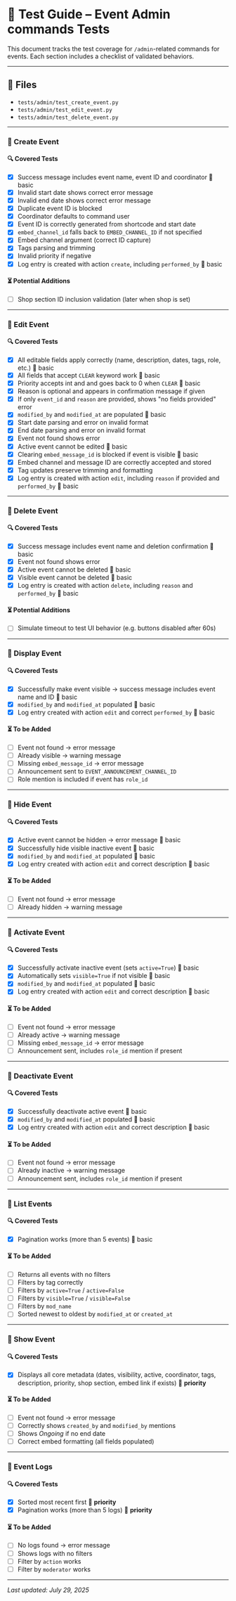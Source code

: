 # 🧪 Test Guide – Event Admin commands Tests

This document tracks the test coverage for `/admin`-related commands for events. Each section includes a checklist of validated behaviors.

---

## 📁 Files

- `tests/admin/test_create_event.py`
- `tests/admin/test_edit_event.py`
- `tests/admin/test_delete_event.py`

---

### 🧪 Create Event

#### 🔍 Covered Tests

* [x] Success message includes event name,  event ID and coordinator 🔹 basic
* [x] Invalid start date shows correct error message
* [x] Invalid end date shows correct error message
* [x] Duplicate event ID is blocked
* [x] Coordinator defaults to command user
* [x] Event ID is correctly generated from shortcode and start date
* [x] `embed_channel_id` falls back to `EMBED_CHANNEL_ID` if not specified
* [x] Embed channel argument (correct ID capture)
* [x] Tags parsing and trimming
* [x] Invalid priority if negative
* [x] Log entry is created with action `create`, including `performed_by` 🔹 basic

#### ⏳ Potential Additions

* [ ] Shop section ID inclusion validation (later when shop is set)

---

### 🧪 Edit Event

#### 🔍 Covered Tests

* [x] All editable fields apply correctly (name, description, dates, tags, role, etc.) 🔹 basic
* [x] All fields that accept `CLEAR` keyword work 🔹 basic
* [x] Priority accepts int and and goes back to 0 when `CLEAR` 🔹 basic
* [x] Reason is optional and appears in confirmation message if given
* [x] If only `event_id` and `reason` are provided, shows "no fields provided" error
* [x] `modified_by` and `modified_at` are populated 🔹 basic
* [x] Start date parsing and error on invalid format
* [x] End date parsing and error on invalid format
* [x] Event not found shows error
* [x] Active event cannot be edited 🔹 basic
* [x] Clearing `embed_message_id` is blocked if event is visible 🔹 basic
* [x] Embed channel and message ID are correctly accepted and stored
* [x] Tag updates preserve trimming and formatting
* [x] Log entry is created with action `edit`, including `reason` if provided and `performed_by` 🔹 basic

---

### 🧪 Delete Event

#### 🔍 Covered Tests

* [x] Success message includes event name and deletion confirmation 🔹 basic
* [x] Event not found shows error
* [x] Active event cannot be deleted 🔹 basic
* [x] Visible event cannot be deleted 🔹 basic
* [x] Log entry is created with action `delete`, including `reason` and `performed_by` 🔹 basic

#### ⏳ Potential Additions

* [ ] Simulate timeout to test UI behavior (e.g. buttons disabled after 60s)

---

### 🧪 Display Event

#### 🔍 Covered Tests

* [x] Successfully make event visible → success message includes event name and ID 🔹 basic
* [x] `modified_by` and `modified_at` populated 🔹 basic
* [x] Log entry created with action `edit` and correct `performed_by` 🔹 basic

#### ⏳ To be Added

* [ ] Event not found → error message
* [ ] Already visible → warning message
* [ ] Missing `embed_message_id` → error message
* [ ] Announcement sent to `EVENT_ANNOUNCEMENT_CHANNEL_ID`
* [ ] Role mention is included if event has `role_id`

---

### 🧪 Hide Event

#### 🔍 Covered Tests

* [x] Active event cannot be hidden → error message 🔹 basic
* [x] Successfully hide visible inactive event 🔹 basic
* [x] `modified_by` and `modified_at` populated 🔹 basic
* [x] Log entry created with action `edit` and correct description 🔹 basic

#### ⏳ To be Added

* [ ] Event not found → error message
* [ ] Already hidden → warning message

---

### 🧪 Activate Event

#### 🔍 Covered Tests

* [x] Successfully activate inactive event (sets `active=True`) 🔹 basic
* [x] Automatically sets `visible=True` if not visible 🔹 basic
* [x] `modified_by` and `modified_at` populated 🔹 basic
* [x] Log entry created with action `edit` and correct description 🔹 basic

#### ⏳ To be Added

* [ ] Event not found → error message
* [ ] Already active → warning message
* [ ] Missing `embed_message_id` → error message
* [ ] Announcement sent, includes `role_id` mention if present

---

### 🧪 Deactivate Event

#### 🔍 Covered Tests

* [x] Successfully deactivate active event 🔹 basic
* [x] `modified_by` and `modified_at` populated 🔹 basic
* [x] Log entry created with action `edit` and correct description 🔹 basic

#### ⏳ To be Added

* [ ] Event not found → error message
* [ ] Already inactive → warning message
* [ ] Announcement sent, includes `role_id` mention if present

---

### 🧪 List Events

#### 🔍 Covered Tests

* [x] Pagination works (more than 5 events) 🔹 basic

#### ⏳ To be Added

* [ ] Returns all events with no filters
* [ ] Filters by tag correctly
* [ ] Filters by `active=True` / `active=False`
* [ ] Filters by `visible=True` / `visible=False`
* [ ] Filters by `mod_name`
* [ ] Sorted newest to oldest by `modified_at` or `created_at`

---

### 🧪 Show Event

#### 🔍 Covered Tests

* [x] Displays all core metadata (dates, visibility, active, coordinator, tags, description, priority, shop section, embed link if exists) 🔹 **priority**

#### ⏳ To be Added

* [ ] Event not found → error message
* [ ] Correctly shows `created_by` and `modified_by` mentions
* [ ] Shows *Ongoing* if no end date
* [ ] Correct embed formatting (all fields populated)

---

### 🧪 Event Logs

#### 🔍 Covered Tests

* [x] Sorted most recent first 🔹 **priority**
* [x] Pagination works (more than 5 logs) 🔹 **priority**

#### ⏳ To be Added

* [ ] No logs found → error message
* [ ] Shows logs with no filters
* [ ] Filter by `action` works
* [ ] Filter by `moderator` works

---

_Last updated: July 29, 2025_